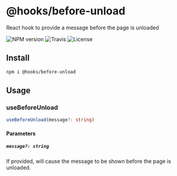 # @hooks/before-unload

React hook to provide a message before the page is unloaded

![NPM version](https://img.shields.io/npm/v/@hooks/before-unload?style=flat-square)
![Travis](https://img.shields.io/travis/com/simmo/hooks?style=flat-square)
![License](https://img.shields.io/npm/l/@hooks/before-unload?style=flat-square)

## Install

```bash
npm i @hooks/before-unload
```

## Usage

### useBeforeUnload

```ts
useBeforeUnload(message?: string)
```

#### Parameters

##### `message?: string`

If provided, will cause the message to be shown before the page is unloaded.
